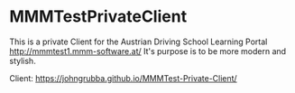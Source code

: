 # MMMTestPrivateClient

This is a private Client for the Austrian Driving School Learning Portal http://mmmtest1.mmm-software.at/
It's purpose is to be more modern and stylish.

Client: https://johngrubba.github.io/MMMTest-Private-Client/
